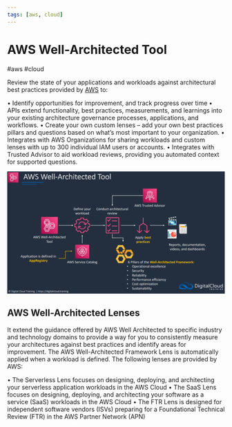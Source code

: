 ```yaml
---
tags: [aws, cloud]
---
```

# AWS Well-Architected Tool
#aws #cloud 

Review the state of your applications and workloads against architectural best practices provided by [AWS](Cloud%20Computing/AWS/AWS.md) to:

• Identify opportunities for improvement, and track progress over time
• APIs extend functionality, best practices, measurements, and learnings into your existing architecture governance processes, applications, and workflows.
• Create your own custom lenses – add your own best practices pillars and questions based on what’s most important to your organization.
• Integrates with AWS Organizations for sharing workloads and custom lenses with up to 300 individual IAM users or accounts.
• Integrates with Trusted Advisor to aid workload reviews, providing you automated context for supported questions.

![](Attachments/Pasted%20image%2020230326173033.png)


## AWS Well-Architected Lenses 

It extend the guidance offered by AWS Well Architected to specific industry and technology domains to provide a way for you to consistently measure your architectures against best practices and identify areas for improvement. The AWS Well-Architected Framework Lens is automatically applied when a workload is defined. The following lenses are provided by AWS:

• The Serverless Lens focuses on designing, deploying, and architecting your serverless application workloads in the AWS Cloud
• The SaaS Lens focuses on designing, deploying, and architecting your software as a service (SaaS) workloads in the AWS Cloud
• The FTR Lens is designed for independent software vendors (ISVs) preparing for a Foundational Technical Review (FTR) in the AWS Partner Network (APN)